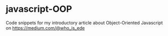 # javascript-OOP
Code snippets for my introductory article about Object-Oriented Javascript on https://medium.com/@who_is_ede
